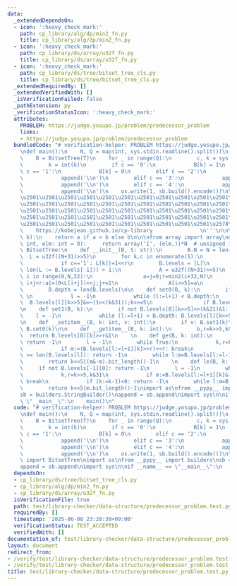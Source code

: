 ```yaml
---
data:
  _extendedDependsOn:
  - icon: ':heavy_check_mark:'
    path: cp_library/alg/dp/min2_fn.py
    title: cp_library/alg/dp/min2_fn.py
  - icon: ':heavy_check_mark:'
    path: cp_library/ds/array/u32f_fn.py
    title: cp_library/ds/array/u32f_fn.py
  - icon: ':heavy_check_mark:'
    path: cp_library/ds/tree/bitset_tree_cls.py
    title: cp_library/ds/tree/bitset_tree_cls.py
  _extendedRequiredBy: []
  _extendedVerifiedWith: []
  _isVerificationFailed: false
  _pathExtension: py
  _verificationStatusIcon: ':heavy_check_mark:'
  attributes:
    PROBLEM: https://judge.yosupo.jp/problem/predecessor_problem
    links:
    - https://judge.yosupo.jp/problem/predecessor_problem
  bundledCode: "# verification-helper: PROBLEM https://judge.yosupo.jp/problem/predecessor_problem\n\
    \ndef main():\n    N, Q = map(int, sys.stdin.readline().split())\n    T = sys.stdin.readline()\n\
    \    B = BitsetTree(T)\n    for _ in range(Q):\n        c, k = sys.stdin.readline().split()\n\
    \        k = int(k)\n        if c == '0':\n            B[k] = 1\n        elif\
    \ c == '1':\n            B[k] = 0\n        elif c == '2':\n            append(str(B[k]))\n\
    \            append('\\n')\n        elif c == '3':\n            append(str(B.ge(k)))\n\
    \            append('\\n')\n        elif c == '4':\n            append(str(B.le(k)))\n\
    \            append('\\n')\n    os.write(1, sb.build().encode())\n\n'''\n\u257A\
    \u2501\u2501\u2501\u2501\u2501\u2501\u2501\u2501\u2501\u2501\u2501\u2501\u2501\
    \u2501\u2501\u2501\u2501\u2501\u2501\u2501\u2501\u2501\u2501\u2501\u2501\u2501\
    \u2501\u2501\u2501\u2501\u2501\u2501\u2501\u2501\u2501\u2501\u2501\u2501\u2501\
    \u2501\u2501\u2501\u2501\u2501\u2501\u2501\u2501\u2501\u2501\u2501\u2501\u2501\
    \u2501\u2501\u2501\u2501\u2501\u2501\u2501\u2501\u2501\u2501\u2578\n         \
    \    https://kobejean.github.io/cp-library               \n'''\n\n\ndef min2(a,\
    \ b):\n    return a if a < b else b\n\n\nfrom array import array\ndef u32f(N:\
    \ int, elm: int = 0):     return array('I', (elm,))*N  # unsigned int\n\n\nclass\
    \ BitsetTree:\n    def __init__(B, S: str):\n        B.N = N = len(S)\n      \
    \  L = u32f((N+31)>>5)\n        for k,c in enumerate(S):\n            k,r = k>>5,k&31\n\
    \            if c=='1': L[k]|=1<<r\n        B.levels = [L]\n        while (N :=\
    \ len(L := B.levels[-1])) > 1:\n            A = u32f((N+31)>>5)\n            for\
    \ i in range(0,N,32):\n                a=j=0;r=min2(i+32,N)\n                while\
    \ i+j<r:a|=(0<L[i+j])<<j;j+=1\n                A[i>>5]=a\n            B.levels.append(A)\n\
    \        B.depth = len(B.levels)\n\n    def set0(B, k):\n        if B.levels[0][k>>5]>>(k&31)&1:\
    \ \n            l = -1\n            while (l:=l+1) < B.depth:\n              \
    \  B.levels[l][k>>5]&=~(1<<(k&31));k>>=5\n                if B.levels[l][k]: break\n\
    \n    def set1(B, k):\n        if not B.levels[0][k>>5]>>(k&31)&1: \n        \
    \    l = -1\n            while (l:=l+1) < B.depth: B.levels[l][k>>5]|=1<<(k&31);k>>=5\n\
    \n    def __setitem__(B, k: int, v: int):\n        if v: B.set1(k)\n        else:\
    \ B.set0(k)\n\n    def __getitem__(B, k: int):\n        b,r=k>>5,k&31\n      \
    \  return B.levels[0][b]>>r&1\n    \n    def ge(B, k: int):\n        if not B.levels[-1][0]:\
    \ return -1\n        l = -1\n        while True:\n            k,r=k>>5,k&31\n\
    \            if m:=(B.levels[l:=l+1][k]>>r)<<r: break\n            if (k:=k+1)\
    \ >= len(B.levels[l]): return -1\n        while l:m=B.levels[l:=l-1][k:=k<<5|(m&-m).bit_length()-1]\n\
    \        return k<<5|(m&-m).bit_length()-1\n    \n    def le(B, k: int):\n   \
    \     if not B.levels[-1][0]: return -1\n        l = -1\n        while True:\n\
    \            k,r=k>>5,k&31\n            if m:=B.levels[l:=l+1][k]&((1<<(r+1))-1):\
    \ break\n            if (k:=k-1)<0: return -1\n        while l:m=B.levels[l:=l-1][k:=k<<5|m.bit_length()-1]\n\
    \        return k<<5|m.bit_length()-1\nimport os\nfrom __pypy__ import builders\n\
    sb = builders.StringBuilder()\nappend = sb.append\nimport sys\n\nif __name__ ==\
    \ \"__main__\":\n    main()\n"
  code: "# verification-helper: PROBLEM https://judge.yosupo.jp/problem/predecessor_problem\n\
    \ndef main():\n    N, Q = map(int, sys.stdin.readline().split())\n    T = sys.stdin.readline()\n\
    \    B = BitsetTree(T)\n    for _ in range(Q):\n        c, k = sys.stdin.readline().split()\n\
    \        k = int(k)\n        if c == '0':\n            B[k] = 1\n        elif\
    \ c == '1':\n            B[k] = 0\n        elif c == '2':\n            append(str(B[k]))\n\
    \            append('\\n')\n        elif c == '3':\n            append(str(B.ge(k)))\n\
    \            append('\\n')\n        elif c == '4':\n            append(str(B.le(k)))\n\
    \            append('\\n')\n    os.write(1, sb.build().encode())\n\nfrom cp_library.ds.tree.bitset_tree_cls\
    \ import BitsetTree\nimport os\nfrom __pypy__ import builders\nsb = builders.StringBuilder()\n\
    append = sb.append\nimport sys\n\nif __name__ == \"__main__\":\n    main()"
  dependsOn:
  - cp_library/ds/tree/bitset_tree_cls.py
  - cp_library/alg/dp/min2_fn.py
  - cp_library/ds/array/u32f_fn.py
  isVerificationFile: true
  path: test/library-checker/data-structure/predecessor_problem.test.py
  requiredBy: []
  timestamp: '2025-06-08 23:28:30+09:00'
  verificationStatus: TEST_ACCEPTED
  verifiedWith: []
documentation_of: test/library-checker/data-structure/predecessor_problem.test.py
layout: document
redirect_from:
- /verify/test/library-checker/data-structure/predecessor_problem.test.py
- /verify/test/library-checker/data-structure/predecessor_problem.test.py.html
title: test/library-checker/data-structure/predecessor_problem.test.py
---
```

